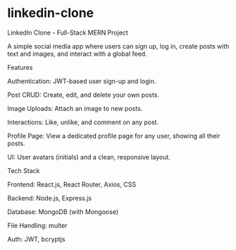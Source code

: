 # linkedin-clone
LinkedIn Clone - Full-Stack MERN Project

A simple social media app where users can sign up, log in, create posts with text and images, and interact with a global feed.

Features

Authentication: JWT-based user sign-up and login.

Post CRUD: Create, edit, and delete your own posts.

Image Uploads: Attach an image to new posts.

Interactions: Like, unlike, and comment on any post.

Profile Page: View a dedicated profile page for any user, showing all their posts.

UI: User avatars (initials) and a clean, responsive layout.

Tech Stack

Frontend: React.js, React Router, Axios, CSS

Backend: Node.js, Express.js

Database: MongoDB (with Mongoose)

File Handling: multer

Auth: JWT, bcryptjs


